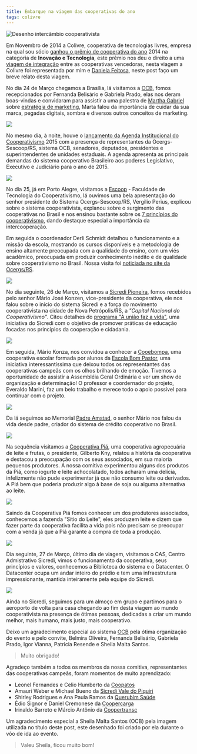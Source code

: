 ```yaml
---
title: Embarque na viagem das cooperativas do ano
tags: colivre
---
```


![Desenho intercâmbio cooperativista](/files/post-viagem-premio-cooperativas.jpg)

Em Novembro de 2014 a Colivre, cooperativa de tecnologias livres, empresa na
qual sou sócio [ganhou o prêmio de cooperativa do
ano](http://softwarelivre.org/colivre/blog/colivre-e-vencedora-do-9o-premio-cooperativa-do-ano-na-categoria-inovacao-e-tecnologia)
2014 na categoria de **Inovação e Tecnologia**, este prêmio nos deu o direito a uma
[viagem de integração](http://softwarelivre.org/colivre/blog/colivre-participa-de-viagem-dos-vencedores-do-9o-premio-cooperativa-do-ano)
entre as cooperativas vencedoras, nesta
viagem a Colivre foi representada por mim e [Daniela
Feitosa](http://softwarelivre.org/dani), neste post faço um breve relato
desta viagem.

No dia 24 de Março chegamos a Brasília, lá visitamos a
[OCB](http://ocb.org.br), fomos recepcionados por Fernanda Belisário e Gabriela
Prado, elas nos deram boas-vindas e convidaram para assistir a uma
palestra de [Martha Gabriel](http://www.martha.com.br) sobre [estratégia de
marketing](http://twitter.com/joenio/status/580462562610950144), Marta falou da importância
de cuidar da sua marca, pegadas digitais, sombra e diversos outros conceitos de
marketing.

<div class="full-width">
  <img src="http://pbs.twimg.com/media/CA43lYZWoAIfRdf.jpg:large" />
</div>

No mesmo dia, à noite, houve o [lançamento da Agenda Institucional do
Cooperativismo](http://www.ocergs.coop.br/comunicacao/noticias/2101-movimento-cooperativista-lanca-agenda-institucional)
2015 com a presença de representantes da Ocergs-Sescoop/RS, sistema OCB,
senadores, deputados, presidentes e superintendentes de unidades estaduais.  A
agenda apresenta as principais demandas do sistema cooperativo Brasileiro aos
poderes Legislativo, Executivo e Judiciário para o ano de 2015.

<!-- https://twitter.com/joenio/status/580517899670036481 -->

<div class="full-width">
  <img src="http://pbs.twimg.com/media/CA5p5ouWAAAk6cw.jpg:large" />
</div>

No dia 25, já em Porto Alegre, visitamos a [Escoop](http://escoop.edu.br) - Faculdade de Tecnologia
do Cooperativismo, lá ouvimos uma bela apresentação do senhor presidente do
Sistema Ocergs-Sescoop/RS, Vergilio Perius, explicou sobre o sistema
cooperativista, explanou sobre o surgimento das cooperativas no Brasil e nos
ensinou bastante sobre os [7 princípios do
cooperativismo](http://pt.wikipedia.org/wiki/Princ%C3%ADpios_cooperativos),
dando destaque especial a importância da intercooperação.

Em seguida o coordenador Derli Schmidt detalhou o funcionamento e a missão da
escola, mostrando os cursos disponíveis e a metodologia de ensino altamente
preocupada com a qualidade do ensino, com um viés acadêmico,
preocupada em produzir conhecimento inédito e de qualidade sobre cooperativismo
no Brasil. Nossa visita foi [noticiada no site da Ocergs/RS](http://www.ocergs.coop.br/comunicacao/noticias/2100-sistema-recebe-comitiva-de-vencedoras-do-premio-cooperativo-do-ano).

<div class="full-width">
  <img src="/files/visita-escoop-rs.jpg" />
</div>

No dia seguinte, 26 de Março, visitamos a [Sicredi
Pioneira](http://www.sicredipioneira.com.br), fomos recebidos pelo senhor Mário
José Konzen, vice-presidente da cooperativa, ele nos falou sobre o início do sistema
Sicredi e a força do movimento cooperativista na cidade de Nova
Petrópolis/RS, a _"Capital Nacional do Cooperativismo"_.  Citou detalhes do
[programa "A união faz a vida"](http://www.auniaofazavida.com.br), uma
iniciativa do Sicredi com o objetivo de promover práticas de educação focadas nos
princípios da cooperação e cidadania.

<div class="full-width">
  <img src="/files/mario-konzen-sicredi-rs.jpg" />
</div>

Em seguida, Mário Konza, nos convidou a conhecer a
[Cooebompa](http://cooebompa.blogspot.com.br), uma cooperativa escolar formada
por alunos da [Escola Bom Pastor](http://www.escolabompastor.com.br), uma
iniciativa interessantíssima que deixou todos os representantes das
cooperativas campeâs com os olhos brilhando de emoção. Tivemos a oportunidade
de assistir a Assembléia Geral Ordinária e ver um show de organização e
determinação! O professor e coordernador do projeto, Everaldo Marini, faz um
belo trabalho e merece todo o apoio possível para continuar com o projeto.

<div class="full-width">
  <img src="/files/visita-cooebompa.jpg" />
</div>

Da lá seguimos ao Memorial [Padre
Amstad](https://pt.wikipedia.org/wiki/Theodor_Amstad), o senhor Mário nos falou
da vida desde padre, criador do sistema de crédito cooperativo no Brasil.

<div class="full-width">
  <img src="/files/memorial-padre-amstad.jpg" />
</div>

Na sequência visitamos a [Cooperativa Piá](http://www.pia.com.br), uma
cooperativa agropecuária de leite e frutas, o presidente, Gilberto Kny, relatou
a história da cooperativa e destacou a preocupação com os seus associados, em
sua maioria pequenos produtores. A nossa comitiva experimentou alguns dos
produtos da Piá, como iogurte e leite achocolatado, todos acharam uma delícia,
infelizmente não pude experimentar já que não consumo leite ou derivados.  A
Piá bem que poderia produzir algo à base de soja ou alguma alternativa ao
leite.

<div class="full-width">
  <img src="/files/visita-cooperativa-pia.jpg" />
</div>

Saindo da Cooperativa Piá fomos conhecer um dos produtores associados,
conhecemos a fazenda "Sítio do Leite", eles produzem leite e dizem que fazer
parte da cooperativa facilita a vida pois não precisam se preocupar com a venda
já que a Piá garante a compra de toda a produção.

<div class="full-width">
  <img src="/files/fazenda-leite-pia.jpg" />
</div>

Dia seguinte, 27 de Março, último dia de viagem, visitamos o CAS, Centro
Admistrativo Sicredi, vimos o funcionamento da cooperativa, seus princípios e
valores, conhecemos a Biblioteca do sistema e o Datacenter. O Datacenter
ocupa um andar inteiro do prédio e tem uma infraestrutura impressionante,
mantida inteiramente pela equipe do Sicredi.

<div class="full-width">
  <img src="/files/joenio-visita-sicredi.jpg" />
</div>

Ainda no Sicredi, seguimos para um almoço em grupo e partimos para o aeroporto
de volta para casa chegando ao fim desta viagem ao mundo cooperativista na
presença de ótimas pessoas, dedicadas a criar um mundo melhor, mais humano,
mais justo, mais cooperativo.

Deixo um agradecimento especial ao sistema
[OCB](http://www.brasilcooperativo.coop.br) pela ótima organização do evento e
pelo convite, Belmira Oliveira, Fernanda Belisário, Gabriela Prado, Igor
Vianna, Patricia Resende e Sheila Malta Santos.

> Muito obrigado!

Agradeço também a todos os membros da nossa comitiva, representantes das
cooperativas campeâs, foram momentos de muito aprendizado:

* Leonel Fernandes e Celio Humberto da [Coopatos](http://www.coopatos.com.br)
* Amauri Weber e Michael Bueno da [Sicredi Vale do Piquiri](http://www.sicredivaledopiquiriabcd.com.br)
* Shirley Rodrigues e Ana Paula Ramos da [Querubim Saúde](http://www.querubimsaude.com.br)
* Édio Signor e Daniel Cremonese da [Coopercarga](http://www.coopercarga.com.br)
* Irinaldo Barreto e Márcio Antônio da [Coopertransc](http://www.coopertransc.com.br)

Um agradecimento especial a Sheila Malta Santos (OCB) pela imagem utilizada no
título deste post, este desenhado foi criado por ela durante o vôo de ida ao
evento.

> Valeu Sheila, ficou muito bom!
